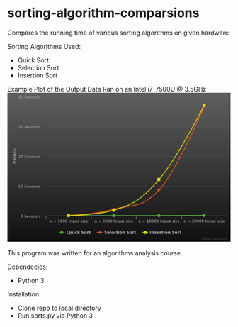 # sorting-algorithm-comparsions
Compares the running time of various sorting algorithms on given hardware

Sorting Algorithms Used:
  - Quick Sort
  - Selection Sort
  - Insertion Sort

Example Plot of the Output Data Ran on an Intel i7-7500U @ 3.5GHz
![Example Plot](plots.png)

This program was written for an algorithms analysis course.

Dependecies:
  - Python 3

Installation:
  - Clone repo to local directory
  - Run sorts.py via Python 3
